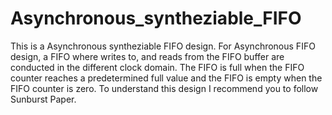 # Asynchronous_syntheziable_FIFO

This is a Asynchronous syntheziable FIFO design. 
For Asynchronous FIFO design, a FIFO where writes to, and reads from the FIFO buffer are conducted in the different
 clock domain. The FIFO is full when the FIFO counter reaches a
 predetermined full value and the FIFO is empty when the FIFO counter is zero.
To understand this design I recommend you to follow Sunburst Paper. 
